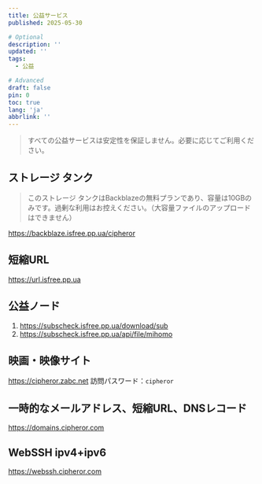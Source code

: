 ```yaml
---
title: 公益サービス
published: 2025-05-30

# Optional
description: ''
updated: ''
tags:
  - 公益

# Advanced
draft: false
pin: 0
toc: true
lang: 'ja'
abbrlink: ''
---
```

> すべての公益サービスは安定性を保証しません。必要に応じてご利用ください。

## ストレージ タンク
> このストレージ タンクはBackblazeの無料プランであり、容量は10GBのみです。過剰な利用はお控えください。（大容量ファイルのアップロードはできません）

<https://backblaze.isfree.pp.ua/cipheror>

## 短縮URL
<https://url.isfree.pp.ua>

## 公益ノード
  1. <https://subscheck.isfree.pp.ua/download/sub><br>
  2. <https://subscheck.isfree.pp.ua/api/file/mihomo>

## 映画・映像サイト
<https://cipheror.zabc.net> 訪問パスワード：`cipheror` <br>

## 一時的なメールアドレス、短縮URL、DNSレコード
<https://domains.cipheror.com>

## WebSSH ipv4+ipv6
<https://webssh.cipheror.com>
